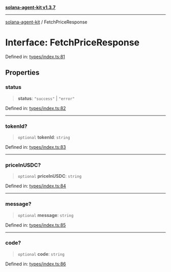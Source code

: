 [**solana-agent-kit v1.3.7**](../README.md)

***

[solana-agent-kit](../README.md) / FetchPriceResponse

# Interface: FetchPriceResponse

Defined in: [types/index.ts:81](https://github.com/sendaifun/solana-agent-kit/blob/6acfa958180602da3c2d2ac883bf660ca90dba2f/src/types/index.ts#L81)

## Properties

### status

> **status**: `"success"` \| `"error"`

Defined in: [types/index.ts:82](https://github.com/sendaifun/solana-agent-kit/blob/6acfa958180602da3c2d2ac883bf660ca90dba2f/src/types/index.ts#L82)

***

### tokenId?

> `optional` **tokenId**: `string`

Defined in: [types/index.ts:83](https://github.com/sendaifun/solana-agent-kit/blob/6acfa958180602da3c2d2ac883bf660ca90dba2f/src/types/index.ts#L83)

***

### priceInUSDC?

> `optional` **priceInUSDC**: `string`

Defined in: [types/index.ts:84](https://github.com/sendaifun/solana-agent-kit/blob/6acfa958180602da3c2d2ac883bf660ca90dba2f/src/types/index.ts#L84)

***

### message?

> `optional` **message**: `string`

Defined in: [types/index.ts:85](https://github.com/sendaifun/solana-agent-kit/blob/6acfa958180602da3c2d2ac883bf660ca90dba2f/src/types/index.ts#L85)

***

### code?

> `optional` **code**: `string`

Defined in: [types/index.ts:86](https://github.com/sendaifun/solana-agent-kit/blob/6acfa958180602da3c2d2ac883bf660ca90dba2f/src/types/index.ts#L86)
